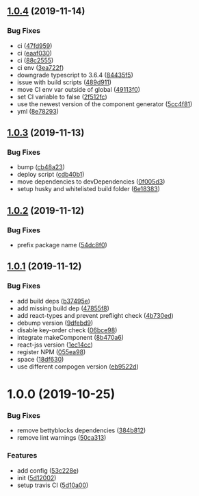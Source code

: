 ## [1.0.4](https://github.com/bettyblocks/preview/compare/v1.0.3...v1.0.4) (2019-11-14)


### Bug Fixes

* ci ([47fd959](https://github.com/bettyblocks/preview/commit/47fd959e0b6b9b5ece9db81c3ce6b96de10323b3))
* ci ([eaaf030](https://github.com/bettyblocks/preview/commit/eaaf030b97321f52d489cb79b46820b70b606aba))
* ci ([88c2555](https://github.com/bettyblocks/preview/commit/88c25552e6f0f33b7cc2abbaef802b41874937fa))
* ci env ([3ea722f](https://github.com/bettyblocks/preview/commit/3ea722f58198787a98a3e68f0a3b964402816161))
* downgrade typescript to 3.6.4 ([84435f5](https://github.com/bettyblocks/preview/commit/84435f5f59160792819df25aea310c614c908a40))
* issue with build scripts ([489d911](https://github.com/bettyblocks/preview/commit/489d911b42de56f9d315406735e6749adb76df04))
* move CI env var outside of global ([49113f0](https://github.com/bettyblocks/preview/commit/49113f05813db4df08dc37107324e43c400751ab))
* set CI variable to false ([2f512fc](https://github.com/bettyblocks/preview/commit/2f512fc7438333d15c30b8fce84bf2d70293035e))
* use the newest version of the component generator ([5cc4f81](https://github.com/bettyblocks/preview/commit/5cc4f817a607351ff29b04c1a8499300be80a3aa))
* yml ([8e78293](https://github.com/bettyblocks/preview/commit/8e782932ae3b816653d6df50718638568c872c4b))

## [1.0.3](https://github.com/bettyblocks/preview/compare/v1.0.2...v1.0.3) (2019-11-13)


### Bug Fixes

* bump ([cb48a23](https://github.com/bettyblocks/preview/commit/cb48a2362758a2934a1c086720f2456053c56c10))
* deploy script ([cdb40b1](https://github.com/bettyblocks/preview/commit/cdb40b1b83e1bce095a1ff29faeb6c05689a2957))
* move dependencies to devDependencies ([0f005d3](https://github.com/bettyblocks/preview/commit/0f005d3de1cb1a8015a649e0b1d9d313cc4a47d1))
* setup husky and whitelisted build folder ([6e18383](https://github.com/bettyblocks/preview/commit/6e183833f3d7b05bef111491f3addd5491981a96))

## [1.0.2](https://github.com/bettyblocks/preview/compare/v1.0.1...v1.0.2) (2019-11-12)


### Bug Fixes

* prefix package name ([54dc8f0](https://github.com/bettyblocks/preview/commit/54dc8f0ab5453974f3f17c77a69a4c3d5b7f0b47))

## [1.0.1](https://github.com/bettyblocks/preview/compare/v1.0.0...v1.0.1) (2019-11-12)


### Bug Fixes

* add build deps ([b37495e](https://github.com/bettyblocks/preview/commit/b37495edaf9ba141eeeb30fd2a2016b519a4bc93))
* add missing build dep ([47855f8](https://github.com/bettyblocks/preview/commit/47855f80b78f17e29b0f98e15ee993da6ea08930))
* add react-types and prevent preflight check ([4b730ed](https://github.com/bettyblocks/preview/commit/4b730ed40619b247cd84e2fcf355352da3c932f6))
* debump version ([9dfebd9](https://github.com/bettyblocks/preview/commit/9dfebd9a37857ab4af606dc27867174f2ed349c9))
* disable key-order check ([06bce98](https://github.com/bettyblocks/preview/commit/06bce98c19410c924d2c2ea118a963e8b987c556))
* integrate makeComponent ([8b470a6](https://github.com/bettyblocks/preview/commit/8b470a65c634d58401f76aadb0baa2d7dc26bf86))
* react-jss version ([1ec14cc](https://github.com/bettyblocks/preview/commit/1ec14cc9713a9ce897e79c7ba72983d88c217bf1))
* register NPM ([055ea98](https://github.com/bettyblocks/preview/commit/055ea98b27d797b105b4b57587d1d2f12c3ae114))
* space ([18df630](https://github.com/bettyblocks/preview/commit/18df6308f174c4208c387c6f9bba58908ce5a24f))
* use different compogen version ([eb9522d](https://github.com/bettyblocks/preview/commit/eb9522dba80a1c7e4adaa5e97f69c6d7973fb21c))

# 1.0.0 (2019-10-25)


### Bug Fixes

* remove bettyblocks dependencies ([384b812](https://github.com/bettyblocks/preview/commit/384b81293438c6db1bb018d97c0d0b7b426063d7))
* remove lint warnings ([50ca313](https://github.com/bettyblocks/preview/commit/50ca313fb0eea00894a72da4506274f0598b1651))


### Features

* add config ([53c228e](https://github.com/bettyblocks/preview/commit/53c228e1387a2744b846569a20ce0c9dce4fbeb6))
* init ([5d12002](https://github.com/bettyblocks/preview/commit/5d1200252647b102fa1bdb9b23aa75ceaa9050f8))
* setup travis CI ([5d10a00](https://github.com/bettyblocks/preview/commit/5d10a000bdca9f6e92116be2d909acfd06e36e7c))

